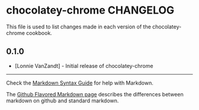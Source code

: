 chocolatey-chrome CHANGELOG
==============

This file is used to list changes made in each version of the chocolatey-chrome cookbook.

0.1.0
-----
- [Lonnie VanZandt] - Initial release of chocolatey-chrome

- - -
Check the [Markdown Syntax Guide](http://daringfireball.net/projects/markdown/syntax) for help with Markdown.

The [Github Flavored Markdown page](http://github.github.com/github-flavored-markdown/) describes the differences between markdown on github and standard markdown.
